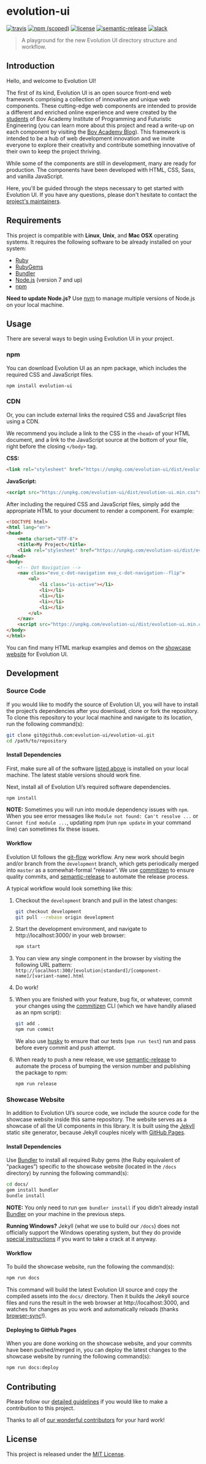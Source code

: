 # evolution-ui

[![travis](https://img.shields.io/travis/evolution-ui/evolution-ui.svg)](https://travis-ci.org/evolution-ui/evolution-ui) [![npm (scoped)](https://img.shields.io/npm/v/@cbracco/evolution-ui.svg)](https://npm.im/@cbracco/evolution-ui) [![license](https://img.shields.io/github/license/mashape/apistatus.svg)](./LICENSE.md) [![semantic-release](https://img.shields.io/badge/%20%20%F0%9F%93%A6%F0%9F%9A%80-semantic--release-e10079.svg)](https://github.com/semantic-release/semantic-release) [![slack](https://evolution-ui.herokuapp.com/badge.svg)](https://evolution-ui.herokuapp.com/)

> A playground for the new Evolution UI directory structure and workflow.

## Introduction

Hello, and welcome to Evolution UI!

The first of its kind, Evolution UI is an open source front-end web framework comprising a collection of innovative and unique web components. These cutting-edge web components are intended to provide a different and enriched online experience and were created by the [students](https://students.bovacademy.com/) of Bov Academy Institute of Programming and Futuristic Engineering (you can learn more about this project and read a write-up on each component by visiting the [Bov Academy Blog](https://blog.bovacademy.com/)). This framework is intended to be a hub of web development innovation and we invite everyone to explore their creativity and contribute something innovative of their own to keep the project thriving.

While some of the components are still in development, many are ready for production. The components have been developed with HTML, CSS, Sass, and vanilla JavaScript.

Here, you'll be guided through the steps necessary to get started with Evolution UI. If you have any questions, please don't hesitate to contact the [project's maintainers]().


## Requirements

This project is compatible with **Linux**, **Unix**, and **Mac OSX** operating systems. It requires the following software to be already installed on your system:

- [Ruby][ruby]
- [RubyGems][rubygems]
- [Bundler][rubybundler]
- [Node.js][node] (version 7 and up)
- [npm][npm]

**Need to update Node.js?** Use [nvm][nvm] to manage multiple versions of Node.js on your local machine.

## Usage

There are several ways to begin using Evolution UI in your project.

### npm

You can download Evolution UI as an npm package, which includes the required CSS and JavaScript files.

```bash
npm install evolution-ui
```

### CDN

Or, you can include external links the required CSS and JavaScript files using a CDN.

We recommend you include a link to the CSS in the `<head>` of your HTML document, and a link to the JavaScript source at the bottom of your file, right before the closing `</body>` tag.

**CSS:**

```html
<link rel="stylesheet" href="https://unpkg.com/evolution-ui/dist/evolution-ui.min.css">
```

**JavaScript:**

```html
<script src="https://unpkg.com/evolution-ui/dist/evolution-ui.min.css"></script>
```

After including the required CSS and JavaScript files, simply add the appropriate HTML to your document to render a component. For example:

```html
<!DOCTYPE html>
<html lang="en">
<head>
    <meta charset="UTF-8">
    <title>My Project</title>
    <link rel="stylesheet" href="https://unpkg.com/evolution-ui/dist/evolution-ui.min.css">
</head>
<body>
    <!-- Dot Navigation -->
    <nav class="evo_c-dot-navigation evo_c-dot-navigation--flip">
        <ul>
            <li class="is-active"></li>
            <li></li>
            <li></li>
            <li></li>
            <li></li>
        </ul>
    </nav>
    <script src="https://unpkg.com/evolution-ui/dist/evolution-ui.min.css"></script>
</body>
</html>
```

You can find many HTML markup examples and demos on the [showcase website][showcase-website] for Evolution UI.

## Development

### Source Code

If you would like to modify the source of Evolution UI, you will have to install the project’s dependencies after you download, clone or fork the repository. To clone this repository to your local machine and navigate to its location, run the following command(s):

```bash
git clone git@github.com:evolution-ui/evolution-ui.git
cd /path/to/repository
```

#### Install Dependencies

First, make sure all of the software [listed above][requirements] is installed on your local machine. The latest stable versions should work fine.

Next, install all of Evolution UI’s required software dependencies.

```bash
npm install
```

**NOTE:** Sometimes you will run into module dependency issues with `npm`. When you see error messages like `Module not found: Can't resolve ...` or `Cannot find module ...`, updating npm (run `npm update` in your command line) can sometimes fix these issues.

#### Workflow

Evolution UI follows the [git-flow][git-flow] workflow. Any new work should begin and/or branch from the `development` branch, which gets periodically merged into `master` as a somewhat-formal "release". We use [commitizen][commitizen] to ensure quality commits, and [semantic-release][semantic-release] to automate the release process.

A typical workflow would look something like this:

1. Checkout the `development` branch and pull in the latest changes:

    ```bash
    git checkout development
    git pull --rebase origin development
    ```

2. Start the development environment, and navigate to http://localhost:3000/ in your web browser:

    ```bash
    npm start
    ```

3. You can view any single component in the browser by visiting the following URL pattern: `http://localhost:300/[evolution|standard]/[component-name]/[variant-name].html`

4. Do work!

5. When you are finished with your feature, bug fix, or whatever, commit your changes using the [commitizen][commitizen] CLI (which we have handily aliased as an npm script):

    ```bash
    git add .
    npm run commit
    ```

    We also use [husky][husky] to ensure that our tests (`npm run test`) run and pass before every commit and push attempt.

6. When ready to push a new release, we use [semantic-release][semantic-release] to automate the process of bumping the version number and publishing the package to npm:

    ```bash
    npm run release
    ```

### Showcase Website

In addition to Evolution UI’s source code, we include the source code for the showcase website inside this same repository. The website serves as a showcase of all the UI components in this library. It is built using the [Jekyll][jekyll] static site generator, because Jekyll couples nicely with [GitHub Pages][gh-pages].

#### Install Dependencies

Use [Bundler][rubybundler] to install all required Ruby gems (the Ruby equivalent of “packages”) specific to the showcase website (located in the `/docs` directory) by running the following command(s):

```bash
cd docs/
gem install bundler
bundle install
```

**NOTE:** You only need to run `gem bundler install` if you didn’t already install [Bundler][rubybundler] on your machine in the previous steps.

**Running Windows?** Jekyll (what we use to build our `/docs`) does not officially support the Windows operating system, but they do provide [special instructions][jekyll-windows] if you want to take a crack at it anyway.

#### Workflow

To build the showcase website, run the following the command(s):

```bash
npm run docs
```

This command will build the latest Evolution UI source and copy the compiled assets into the `docs/` directory. Then it builds the Jekyll source files and runs the result in the web browser at http://localhost:3000, and watches for changes as you work and automatically reloads (thanks [browser-sync][browser-sync]!).

#### Deploying to GitHub Pages

When you are done working on the showcase website, and your commits have been pushed/merged in, you can deploy the latest changes to the showcase website by running the following command(s):

```bash
npm run docs:deploy
```

## Contributing

Please follow our [detailed guidelines][contributions] if you would like to make a contribution to this project.

Thanks to all of [our wonderful contributors][credits] for your hard work!

## License
This project is released under the [MIT License][license].

[bov-academy]: https://bovacademy.com
[browser-sync]: https://browsersync.io/
[commitizen]: https://github.com/commitizen/cz-cli
[contributions]: .github/CONTRIBUTING.md
[credits]: https://github.com/evolution-ui/evolution-ui/graphs/contributors
[husky]: https://github.com/typicode/husky
[gh-pages]: https://pages.github.com/
[git-flow]: https://www.atlassian.com/git/tutorials/comparing-workflows#gitflow-workflow
[jekyll]: https://jekyllrb.com
[jekyll-windows]: http://jekyllrb.com/docs/windows/#installation
[license]: LICENSE.md
[node]: https://nodejs.org/en/
[node-install]: https://docs.npmjs.com/getting-started/installing-node
[npm]: https://www.npmjs.com
[nvm]: https://github.com/creationix/nvm
[requirements]: #requirements
[ruby]: https://www.ruby-lang.org/en/
[rubybundler]: http://bundler.io
[rubygems]: https://rubygems.org
[semantic-release]: https://github.com/semantic-release/semantic-release
[showcase-website]: https://evolution-ui.github.io/evolution-ui/
